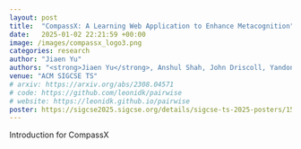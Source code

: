 ```yaml
---
layout: post
title:  "CompassX: A Learning Web Application to Enhance Metacognition"
date:   2025-01-02 22:21:59 +00:00
image: /images/compassx_logo3.png
categories: research
author: "Jiaen Yu"
authors: "<strong>Jiaen Yu</strong>, Anshul Shah, John Driscoll, Yandong Xiang, Xingyin Xu, Sophia Krause-Levy, Soohyun Nam Liao"
venue: "ACM SIGCSE TS"
# arxiv: https://arxiv.org/abs/2308.04571
# code: https://github.com/leonidk/pairwise
# website: https://leonidk.github.io/pairwise
poster: https://sigcse2025.sigcse.org/details/sigcse-ts-2025-posters/158/Student-Usage-of-Metacognition-Promoting-Tool-in-a-CS2-Course-and-its-Relationship-wi
---
```

Introduction for CompassX